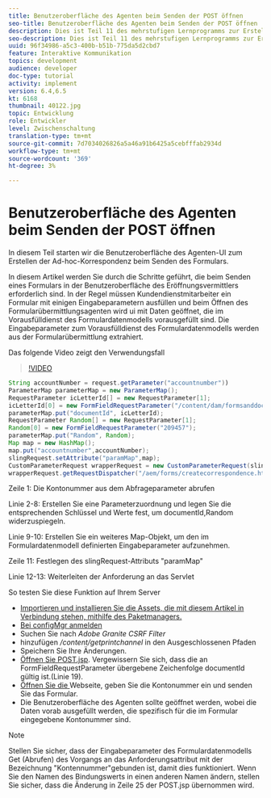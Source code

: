 ```yaml
---
title: Benutzeroberfläche des Agenten beim Senden der POST öffnen
seo-title: Benutzeroberfläche des Agenten beim Senden der POST öffnen
description: Dies ist Teil 11 des mehrstufigen Lernprogramms zur Erstellung Ihres ersten interaktiven Kommunikations-Dokuments für den Print-Kanal. In diesem Teil starten wir die Benutzeroberfläche des Agenten-UI zum Erstellen der Ad-hoc-Korrespondenz beim Senden des Formulars.
seo-description: Dies ist Teil 11 des mehrstufigen Lernprogramms zur Erstellung Ihres ersten interaktiven Kommunikations-Dokuments für den Print-Kanal. In diesem Teil starten wir die Benutzeroberfläche des Agenten-UI zum Erstellen der Ad-hoc-Korrespondenz beim Senden des Formulars.
uuid: 96f34986-a5c3-400b-b51b-775da5d2cbd7
feature: Interaktive Kommunikation
topics: development
audience: developer
doc-type: tutorial
activity: implement
version: 6.4,6.5
kt: 6168
thumbnail: 40122.jpg
topic: Entwicklung
role: Entwickler
level: Zwischenschaltung
translation-type: tm+mt
source-git-commit: 7d7034026826a5a46a91b6425a5cebfffab2934d
workflow-type: tm+mt
source-wordcount: '369'
ht-degree: 3%

---
```



# Benutzeroberfläche des Agenten beim Senden der POST öffnen

In diesem Teil starten wir die Benutzeroberfläche des Agenten-UI zum Erstellen der Ad-hoc-Korrespondenz beim Senden des Formulars.

In diesem Artikel werden Sie durch die Schritte geführt, die beim Senden eines Formulars in der Benutzeroberfläche des Eröffnungsvermittlers erforderlich sind. In der Regel müssen Kundendienstmitarbeiter ein Formular mit einigen Eingabeparametern ausfüllen und beim Öffnen des Formularübermittlungsagenten wird ui mit Daten geöffnet, die im Vorausfülldienst des Formulardatenmodells vorausgefüllt sind. Die Eingabeparameter zum Vorausfülldienst des Formulardatenmodells werden aus der Formularübermittlung extrahiert.

Das folgende Video zeigt den Verwendungsfall

>[!VIDEO](https://video.tv.adobe.com/v/40122/?quality=9&learn=on)

```java
String accountNumber = request.getParameter("accountnumber"))
ParameterMap parameterMap = new ParameterMap();
RequestParameter icLetterId[] = new RequestParameter[1];
icLetterId[0] = new FormFieldRequestParameter("/content/dam/formsanddocuments/retirementstatementprint");
parameterMap.put("documentId", icLetterId);
RequestParameter Random[] = new RequestParameter[1];
Random[0] = new FormFieldRequestParameter("209457");
parameterMap.put("Random", Random);
Map map = new HashMap();
map.put("accountnumber",accountNumber);
slingRequest.setAttribute("paramMap",map);
CustomParameterRequest wrapperRequest = new CustomParameterRequest(slingRequest,parameterMap,"GET");
wrapperRequest.getRequestDispatcher("/aem/forms/createcorrespondence.html").include(wrapperRequest, response);
```

Zeile 1: Die Kontonummer aus dem Abfrageparameter abrufen

Linie 2-8: Erstellen Sie eine Parameterzuordnung und legen Sie die entsprechenden Schlüssel und Werte fest, um documentId,Random widerzuspiegeln.

Linie 9-10: Erstellen Sie ein weiteres Map-Objekt, um den im Formulardatenmodell definierten Eingabeparameter aufzunehmen.

Zeile 11: Festlegen des slingRequest-Attributs &quot;paramMap&quot;

Linie 12-13: Weiterleiten der Anforderung an das Servlet

So testen Sie diese Funktion auf Ihrem Server

* [Importieren und installieren Sie die Assets, die mit diesem Artikel in Verbindung stehen, mithilfe des Paketmanagers.](assets/launch-agent-ui.zip)
* [Bei configMgr anmelden](http://localhost:4502/system/console/configMgr)
* Suchen Sie nach _Adobe Granite CSRF Filter_
* hinzufügen _/content/getprintchannel_ in den Ausgeschlossenen Pfaden
* Speichern Sie Ihre Änderungen.
* [Öffnen Sie POST.jsp](http://localhost:4502/apps/AEMForms/openprintchannel/POST.jsp). Vergewissern Sie sich, dass die an FormFieldRequestParameter übergebene Zeichenfolge documentId gültig ist.(Linie 19).
* [Öffnen Sie die ](http://localhost:4502/content/OpenPrintChannel.html) Webseite, geben Sie die Kontonummer ein und senden Sie das Formular.
* Die Benutzeroberfläche des Agenten sollte geöffnet werden, wobei die Daten vorab ausgefüllt werden, die spezifisch für die im Formular eingegebene Kontonummer sind.

>[!NOTE]
>
>Stellen Sie sicher, dass der Eingabeparameter des Formulardatenmodells Get (Abrufen) des Vorgangs an das Anforderungsattribut mit der Bezeichnung &quot;Kontennummer&quot;gebunden ist, damit dies funktioniert. Wenn Sie den Namen des Bindungswerts in einen anderen Namen ändern, stellen Sie sicher, dass die Änderung in Zeile 25 der POST.jsp übernommen wird.

